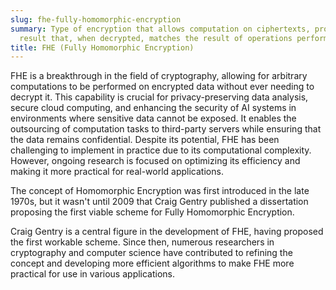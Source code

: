 ```yaml
---
slug: fhe-fully-homomorphic-encryption
summary: Type of encryption that allows computation on ciphertexts, producing an encrypted
  result that, when decrypted, matches the result of operations performed on the plaintext.
title: FHE (Fully Homomorphic Encryption)
---
```


FHE is a breakthrough in the field of cryptography, allowing for arbitrary computations to be performed on encrypted data without ever needing to decrypt it. This capability is crucial for privacy-preserving data analysis, secure cloud computing, and enhancing the security of AI systems in environments where sensitive data cannot be exposed. It enables the outsourcing of computation tasks to third-party servers while ensuring that the data remains confidential. Despite its potential, FHE has been challenging to implement in practice due to its computational complexity. However, ongoing research is focused on optimizing its efficiency and making it more practical for real-world applications.

The concept of Homomorphic Encryption was first introduced in the late 1970s, but it wasn't until 2009 that Craig Gentry published a dissertation proposing the first viable scheme for Fully Homomorphic Encryption.

Craig Gentry is a central figure in the development of FHE, having proposed the first workable scheme. Since then, numerous researchers in cryptography and computer science have contributed to refining the concept and developing more efficient algorithms to make FHE more practical for use in various applications.